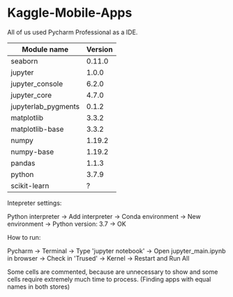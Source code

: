# Kaggle-Mobile-Apps

All of us used Pycharm Professional as a IDE.

| Module name  | Version |
| ------------- | ------------- |
| seaborn | 0.11.0  |
| jupyter  | 1.0.0  |
| jupyter_console  | 6.2.0  |
| jupyter_core  | 4.7.0 |
| jupyterlab_pygments  | 0.1.2  |
| matplotlib | 3.3.2  |
| matplotlib-base  | 3.3.2 |
| numpy  | 1.19.2 |
| numpy-base  | 1.19.2 |
| pandas  | 1.1.3 |
| python  | 3.7.9  | 
| scikit-learn  | ?  |

Intepreter settings:

Python interpreter -> Add interpreter -> Conda environment -> New environment -> Python version: 3.7 -> OK

How to run:

Pycharm -> Terminal -> Type 'jupyter notebook' -> Open jupyter_main.ipynb in browser -> Check in 'Trused' -> Kernel -> Restart and Run All

Some cells are commented, because are unnecessary to show and some cells require extremely much time to process. (Finding apps with equal names in both stores)
